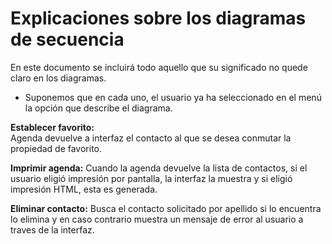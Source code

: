 Explicaciones sobre los diagramas de secuencia
=================================

En este documento se incluirá todo aquello que su significado no quede claro en los diagramas.

- Suponemos que en cada uno, el usuario ya ha seleccionado en el menú la opción que describe el diagrama.

__Establecer favorito:__  
Agenda devuelve a interfaz el contacto al que se desea conmutar la propiedad de favorito.

__Imprimir agenda:__
Cuando la agenda devuelve la lista de contactos, si el usuario eligió impresión por pantalla, la interfaz la muestra y si eligió impresión HTML, esta es generada.

__Eliminar contacto:__
Busca el contacto solicitado por apellido si lo encuentra lo elimina y en caso contrario muestra un mensaje de error al usuario a traves de la interfaz.
